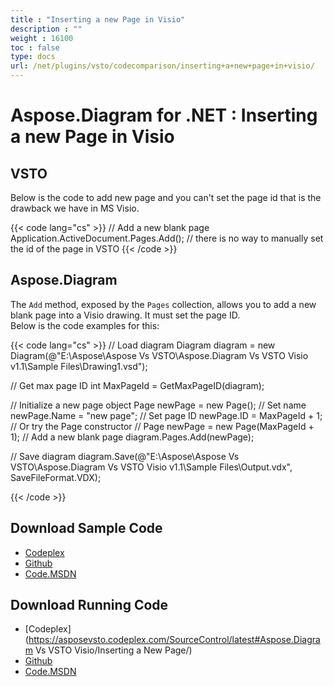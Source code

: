```yaml
---
title : "Inserting a new Page in Visio" 
description : "" 
weight : 16100 
toc : false
type: docs
url: /net/plugins/vsto/codecomparison/inserting+a+new+page+in+visio/
---
```


# Aspose.Diagram for .NET : Inserting a new Page in Visio


## VSTO

Below is the code to add new page and you can't set the page id that is the drawback we have in MS Visio.

{{< code lang="cs" >}}
 // Add a new blank page
 Application.ActiveDocument.Pages.Add();
 // there is no way to manually set the id of the page in VSTO
{{< /code >}}

## Aspose.Diagram

The `Add` method, exposed by the `Pages` collection, allows you to add a new blank page into a Visio drawing. It must set the page ID.  
Below is the code examples for this:

{{< code lang="cs" >}}
 // Load diagram
 Diagram diagram = new Diagram(@"E:\Aspose\Aspose Vs VSTO\Aspose.Diagram Vs VSTO Visio v1.1\Sample Files\Drawing1.vsd");

 // Get max page ID
 int MaxPageId = GetMaxPageID(diagram);

 // Initialize a new page object
 Page newPage = new Page();
 // Set name
 newPage.Name = "new page";
 // Set page ID
 newPage.ID = MaxPageId + 1;
 // Or try the Page constructor
 // Page newPage = new Page(MaxPageId + 1);
 // Add a new blank page
 diagram.Pages.Add(newPage);

 // Save diagram
 diagram.Save(@"E:\Aspose\Aspose Vs VSTO\Aspose.Diagram Vs VSTO Visio v1.1\Sample Files\Output.vdx", SaveFileFormat.VDX);

{{< /code >}}

## Download Sample Code

*   [Codeplex](https://asposevsto.codeplex.com/releases/view/617141)
*   [Github](https://github.com/aspose-diagram/Aspose.Diagram-for-.NET/releases/tag/AsposeDiagramVsVSTOv1.1)
*   [Code.MSDN](https://code.msdn.microsoft.com/AsposeDiagram-Vs-VSTO-fb086932)

## Download Running Code

*   [Codeplex](https://asposevsto.codeplex.com/SourceControl/latest#Aspose.Diagram Vs VSTO Visio/Inserting a New Page/)
*   [Github](https://github.com/aspose-diagram/Aspose.Diagram-for-.NET/tree/master/Plugins/Aspose.Diagram%20Vs%20VSTO%20Visio/Code%20Comparison%20of%20Common%20Features/Inserting%20a%20New%20Page)
*   [Code.MSDN](https://code.msdn.microsoft.com/AsposeDiagram-Vs-VSTO-fb086932/view/SourceCode#content)


